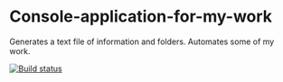 # Console-application-for-my-work
Generates a text file of information and folders. Automates some of my work.

[![Build status](https://ci.appveyor.com/api/projects/status/oyon179h5csusacc?svg=true)](https://ci.appveyor.com/project/mitovV/console-application-for-my-work)